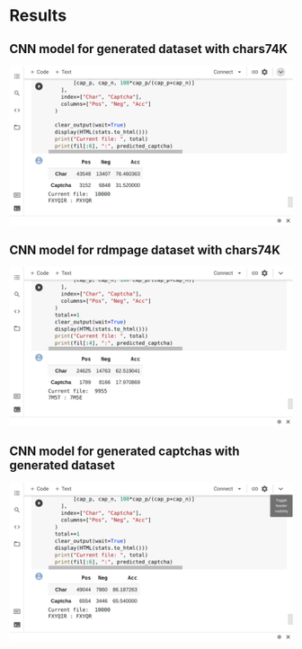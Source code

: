 # Results

## CNN model for generated dataset with chars74K
<img src="./help/2.png" />

## CNN model for rdmpage dataset with chars74K
<img src="./help/3.png" />

## CNN model for generated captchas with generated dataset
<img src="./help/1.png" />
